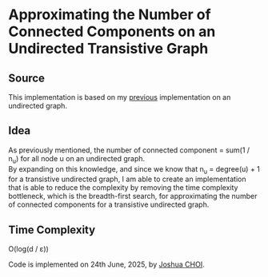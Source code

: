 # Approximating the Number of Connected Components on an Undirected Transistive Graph

## Source
This implementation is based on my [previous](https://github.com/joshuaSYSS/ApproxCC) implementation on an undirected graph.

## Idea
As previously mentioned, the number of connected component = sum(1 / n<sub>u</sub>) for all node u on an undirected graph.<br>
By expanding on this knowledge, and since we know that n<sub>u</sub> = degree(u) + 1 for a transistive undirected graph, I am able to create an implementation that is able to reduce the complexity by removing the time complexity bottleneck, which is the breadth-first search, for approximating the number of connected components for a transistive undirected graph.

## Time Complexity
O(log(d / ε))

Code is implemented on 24th June, 2025, by [Joshua CHOI](https://joshuasyss.github.io/).
